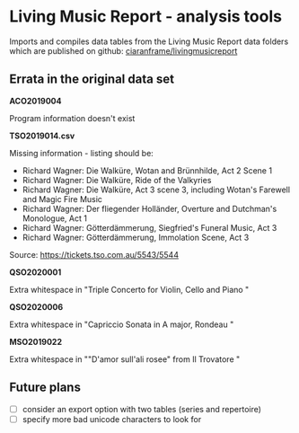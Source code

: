 # Living Music Report - analysis tools

Imports and compiles data tables from the Living Music Report data folders which are published on github: [ciaranframe/livingmusicreport](https://github.com/ciaranframe/livingmusicreport)

## Errata in the original data set

**ACO2019004**

Program information doesn't exist

**TSO2019014.csv**

Missing information - listing should be:

* Richard Wagner: Die Walküre, Wotan and Brünnhilde, Act 2 Scene 1
* Richard Wagner: Die Walküre, Ride of the Valkyries
* Richard Wagner: Die Walküre, Act 3 scene 3, including Wotan's Farewell and Magic Fire Music
* Richard Wagner: Der fliegender Holländer, Overture and Dutchman's Monologue, Act 1
* Richard Wagner: Götterdämmerung, Siegfried's Funeral Music, Act 3
* Richard Wagner: Götterdämmerung, Immolation Scene, Act 3

Source: https://tickets.tso.com.au/5543/5544

**QSO2020001**

Extra whitespace in "Triple Concerto for Violin, Cello and Piano "

**QSO2020006**

Extra whitespace in "Capriccio Sonata in A major, Rondeau "

**MSO2019022**

Extra whitespace in ""D'amor sull'ali rosee" from Il Trovatore "

## Future plans

- [ ] consider an export option with two tables (series and repertoire)
- [ ] specify more bad unicode characters to look for